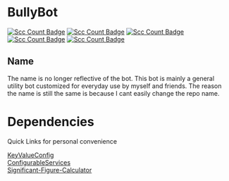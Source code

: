 # BullyBot
[![Scc Count Badge](https://sloc.xyz/github/Zackattak01/BullyBot/)](https://github.com/Zackattak01/BullyBot/) [![Scc Count Badge](https://sloc.xyz/github/Zackattak01/BullyBot/?category=code)](https://github.com/Zackattak01/BullyBot/) [![Scc Count Badge](https://sloc.xyz/github/Zackattak01/BullyBot/?category=blanks)](https://github.com/Zackattak01/BullyBot/) [![Scc Count Badge](https://sloc.xyz/github/Zackattak01/BullyBot/?category=comments)](https://github.com/Zackattak01/BullyBot/) [![Scc Count Badge](https://sloc.xyz/github/Zackattak01/BullyBot/?category=cocomo)](https://github.com/Zackattak01/BullyBot/)

## Name
The name is no longer reflective of the bot.  This bot is mainly a general utility bot customized for everyday use by myself and friends.  The reason the name is still the same is because I cant easily change the repo name. 

# Dependencies
Quick Links for personal convenience

[KeyValueConfig](https://github.com/Zackattak01/KeyValueConfig)  
[ConfigurableServices](https://github.com/Zackattak01/ConfigurableServices)  
[Significant-Figure-Calculator](https://github.com/Zackattak01/Significant-Figure-Calculator)  
